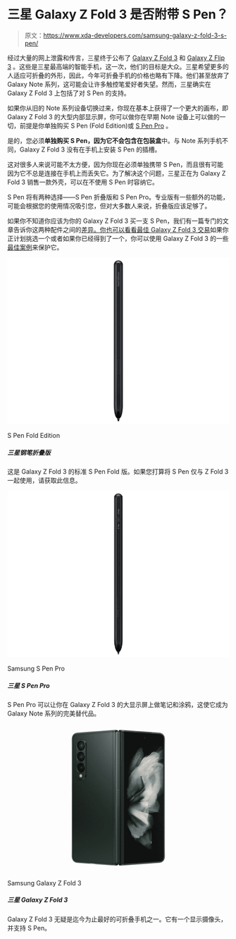 # 三星 Galaxy Z Fold 3 是否附带 S Pen？

> 原文：<https://www.xda-developers.com/samsung-galaxy-z-fold-3-s-pen/>

经过大量的网上泄露和传言，三星终于公布了 [Galaxy Z Fold 3](https://www.xda-developers.com/samsung-galaxy-z-fold-3/) 和 [Galaxy Z Flip 3](https://www.xda-developers.com/samsung-galaxy-z-flip-3/) 。这些是三星最高端的智能手机，这一次，他们的目标是大众。三星希望更多的人适应可折叠的外形，因此，今年可折叠手机的价格也略有下降。他们甚至放弃了 Galaxy Note 系列，这可能会让许多触控笔爱好者失望。然而，三星确实在 Galaxy Z Fold 3 上包括了对 S Pen 的支持。

如果你从旧的 Note 系列设备切换过来，你现在基本上获得了一个更大的画布，即 Galaxy Z Fold 3 的大型内部显示屏，你可以做你在早期 Note 设备上可以做的一切，前提是你单独购买 S Pen (Fold Edition)或 [S Pen Pro](https://www.xda-developers.com/samsung-s-pen-pro/) 。

是的，您必须**单独购买 S Pen，因为它不会包含在包装盒**中。与 Note 系列手机不同，Galaxy Z Fold 3 没有在手机上安装 S Pen 的插槽。

这对很多人来说可能不太方便，因为你现在必须单独携带 S Pen，而且很有可能因为它不总是连接在手机上而丢失它。为了解决这个问题，三星正在为 Galaxy Z Fold 3 销售一款外壳，可以在不使用 S Pen 时容纳它。

S Pen 将有两种选择——S Pen 折叠版和 S Pen Pro。专业版有一些额外的功能，可能会根据您的使用情况吸引您，但对大多数人来说，折叠版应该足够了。

如果你不知道你应该为你的 Galaxy Z Fold 3 买一支 S Pen，我们有一篇专门的文章告诉你这两种配件之间的[差异。你也可以看看](https://www.xda-developers.com/s-pen-pro-vs-s-pen/)[最佳 Galaxy Z Fold 3 交易](https://www.xda-developers.com/best-galaxy-z-fold-3-deals/)如果你正计划挑选一个或者如果你已经得到了一个，你可以使用 Galaxy Z Fold 3 的一些[最佳案例](https://www.xda-developers.com/best-samsung-galaxy-z-fold-3-cases/)来保护它。

 <picture>![This S Pen is lighter and requires no charging. It caters to more casual users and costs significantly less.](img/96f6b3ca3143a04d04d50f4df3c6a7e6.png)</picture> 

S Pen Fold Edition

##### 三星钢笔折叠版

这是 Galaxy Z Fold 3 的标准 S Pen Fold 版。如果您打算将 S Pen 仅与 Z Fold 3 一起使用，请获取此信息。

 <picture>![The S Pen Pro is a premium stylus from Samsung that works with the Galaxy Z Fold 3 and a few other Samsung tablets and laptops.](img/34321ae069295f37fdd0ea8b2e0845e4.png)</picture> 

Samsung S Pen Pro

##### 三星 S Pen Pro

S Pen Pro 可以让你在 Galaxy Z Fold 3 的大显示屏上做笔记和涂鸦，这使它成为 Galaxy Note 系列的完美替代品。

 <picture>![Get a straight $500 discount on the Galaxy Z Fold 3 from Walmart.](img/ff1caedab835954550741888e30007b9.png)</picture> 

Samsung Galaxy Z Fold 3

##### 三星 Galaxy Z Fold 3

Galaxy Z Fold 3 无疑是迄今为止最好的可折叠手机之一。它有一个显示摄像头，并支持 S Pen。